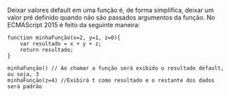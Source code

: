 Deixar valores default em uma função é, de forma simplifica, deixar um valor pré definido quando não são passados argumentos da função. No ECMAScript 2015 é feito da seguinte maneira:

```
function minhaFunção(x=2, y=1, z=0){
	var resultado = x + y + z;
	return resultado;
}

minhaFunção() // Ao chamar a função será exibido o resultado default, ou seja, 3
minhaFunção(z=4) //Exibirá t como resultado e o restante dos dados será padrão
```